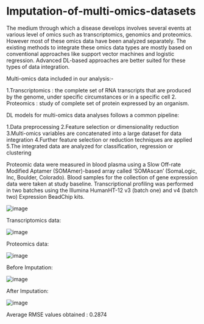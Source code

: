 # Imputation-of-multi-omics-datasets
The medium through which a disease develops involves several events at various level of omics
such as transcriptomics, genomics and proteomics. However most of these omics data have been analyzed separately. The existing methods to integrate these omics data types are mostly based on conventional approaches like support vector machines and logistic regression. Advanced DL-based approaches are better suited for these types of data integration.

Multi-omics data included in our analysis:-

1.Transcriptomics : the complete set of RNA transcripts that are produced by the genome, under specific circumstances or in a specific cell
2. Proteomics : study of complete set of protein expressed by an organism.

DL models for multi-omics data analyses follows a common pipeline:

1.Data preprocessing
2.Feature selection or dimensionality reduction
3.Multi-omics variables are concatenated into a large dataset for data integration
4.Further feature selection or reduction techniques are applied
5.The integrated data are analyzed for classification, regression or clustering

Proteomic data were measured in blood plasma using a Slow Off-rate Modified Aptamer (SOMAmer)-based array called ‘SOMAscan’ (SomaLogic, Inc, Boulder, Colorado). Blood samples for the collection of gene expression data were taken at study baseline. Transcriptional profiling was performed in two batches using the Illumina HumanHT-12 v3 (batch one) and v4 (batch two) Expression BeadChip kits.

![image](https://user-images.githubusercontent.com/88485695/202242693-6e4dc9b5-7e7d-4349-bd6d-49760096d094.png)

Transcriptomics data:

![image](https://user-images.githubusercontent.com/88485695/202243032-e8393e82-ab9a-42fc-b693-9c4209c6b351.png)

Proteomics data:

![image](https://user-images.githubusercontent.com/88485695/202243112-174244c2-5459-45d9-aaac-efd69f359592.png)

Before Imputation:

![image](https://user-images.githubusercontent.com/88485695/202243290-b45ade47-db4a-4b6e-bac7-5cf501492953.png)

After Imputation:

![image](https://user-images.githubusercontent.com/88485695/202243338-06a4fd7e-31a3-48bd-a351-340fc9cd5f4b.png)

Average RMSE values obtained : 0.2874
